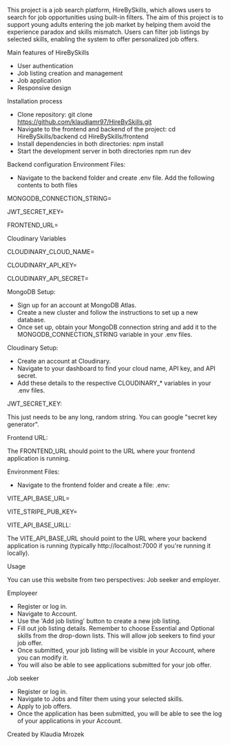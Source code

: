 This project is a job search platform, HireBySkills, which allows users to search for job opportunities using built-in filters. 
The aim of this project is to support young adults entering the job market by helping them avoid the experience paradox and skills mismatch. 
Users can filter job listings by selected skills, enabling the system to offer personalized job offers.

Main features of HireBySkills
- User authentication
- Job listing creation and management
- Job application
- Responsive design

Installation process
- Clone repository:
  git clone https://github.com/klaudiamr97/HireBySkills.git
- Navigate to the frontend and backend of the project:
  cd HireBySkills/backend
  cd HireBySkills/frontend
- Install dependencies in both directories:
npm install
- Start the development server in both directories
npm run dev

Backend configuration
Environment Files: 
- Navigate to the backend folder and create .env file. Add the following contents to both files

MONGODB_CONNECTION_STRING=

JWT_SECRET_KEY=

FRONTEND_URL=

Cloudinary Variables

CLOUDINARY_CLOUD_NAME=

CLOUDINARY_API_KEY=

CLOUDINARY_API_SECRET=

MongoDB Setup:

- Sign up for an account at MongoDB Atlas.
- Create a new cluster and follow the instructions to set up a new database.
- Once set up, obtain your MongoDB connection string and add it to the MONGODB_CONNECTION_STRING variable in your .env files.

Cloudinary Setup:

- Create an account at Cloudinary.
- Navigate to your dashboard to find your cloud name, API key, and API secret.
- Add these details to the respective CLOUDINARY_* variables in your .env files.

JWT_SECRET_KEY:

This just needs to be any long, random string. You can google "secret key generator".

Frontend URL:

The FRONTEND_URL should point to the URL where your frontend application is running.

Environment Files: 
- Navigate to the frontend folder and create a file: .env:

VITE_API_BASE_URL=

VITE_STRIPE_PUB_KEY=

VITE_API_BASE_URLL:

The VITE_API_BASE_URL should point to the URL where your backend application is running (typically http://localhost:7000 if you're running it locally).


Usage

You can use this website from two perspectives: Job seeker and employer. 

Employeer

- Register or log in.
- Navigate to Account.
- Use the 'Add job listing' button to create a new job listing.
- Fill out job listing details. Remember to choose Essential and Optional skills from the drop-down lists. This will allow job seekers to find your job offer.
- Once submitted, your job listing will be visible in your Account, where you can modify it.
- You will also be able to see applications submitted for your job offer.

Job seeker

- Register or log in.
- Navigate to Jobs and filter them using your selected skills.
- Apply to job offers.
- Once the application has been submitted, you will be able to see the log of your applications in your Account.

Created by Klaudia Mrozek
